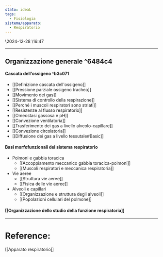 ```yaml
---
stato: ideaL
tags:
  - Fisiologia
sistema/apparato:
  - Respiratorio
---
```

\2024-12-28 \16:47

--- 

## Organizzazione generale ^6484c4
#### Cascata dell'ossigeno ^b3c071
- [[Definizione cascata dell'ossigeno]]
- [[Pressione parziale ossigeno trachea]]
- [[Movimento dei gas]]
- [[Sistema di controllo della respirazione]]
- [[Perché i muscoli respiratori sono striati]]
- [[Resistenze al flusso respiratorio]]
- [[Omeostasi gassosa e pH]]
- [[Convezione ventilatoria]]
- [[Trasferimento dei gas a livello alveolo-capillare]]
- [[Convezione circolatoria]]
- [[Diffusione dei gas a livello tessutale#Basic]] 
#### Basi morfofunzionali del sistema respiratorio
- Polmoni e gabbia toracica
	- [[Accoppiamento meccanico gabbia toracica-polmoni]]
	- [[Muscoli respiratori e meccanica respiratoria]]
- Vie aeree
	- [[Struttura vie aeree]]
	- [[Fisica delle vie aeree]]
- Alveoli e capillari
	- [[Organizzazione e struttura degli alveoli]]
	- [[Popolazioni cellulari del polmone]]
#### [[Organizzazione dello studio della funzione respiratoria]]















--- 
# Reference:
[[Apparato respiratorio]]

